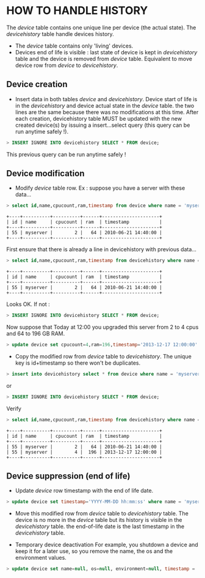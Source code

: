 # HOW TO HANDLE HISTORY

The _device_ table contains one unique line per device (the actual state). The
_devicehistory_ table handle devices history.

- The _device_ table contains only 'living' devices.
- Devices end of life is visible : last state of device is kept in
  _devicehistory_ table and the device is removed from _device_ table.
  Equivalent to move device row from _device_ to _devicehistory_.

## Device creation
- Insert data in both tables _device_ and _devicehistory_. Device start of life
  is in the _devicehistory_ and device actual state in the _device_ table. the
  two lines are the same because there was no modifications at this time.  After
  each creation, devicehistory table MUST be updated with the new created
  device(s) by issuing a insert...select query (this query can be run anytime
  safely !).

```SQL
> INSERT IGNORE INTO devicehistory SELECT * FROM device;
```

This previous query can be run anytime safely !

## Device modification
- Modify _device_ table row.
  Ex : suppose you have a server with these data...

```SQL
> select id,name,cpucount,ram,timestamp from device where name = 'myserver';
```

```
+----+----------+----------+------+---------------------+
| id | name     | cpucount | ram  | timestamp           |
+----+----------+----------+------+---------------------+
| 55 | myserver |        2 |   64 | 2010-06-21 14:40:00 |
+----+----------+----------+------+---------------------+
```

First ensure that there is already a line in devicehistory with previous data...

```SQL
> select id,name,cpucount,ram,timestamp from devicehistory where name = 'myserver';
```

```
+----+----------+----------+------+---------------------+
| id | name     | cpucount | ram  | timestamp           |
+----+----------+----------+------+---------------------+
| 55 | myserver |        2 |   64 | 2010-06-21 14:40:00 |
+----+----------+----------+------+---------------------+
```

Looks OK. If not :

```SQL
> INSERT IGNORE INTO devicehistory SELECT * FROM device;
```

Now suppose that Today at 12:00 you upgraded this server from 2 to 4 cpus and 64 to 196 GB RAM.

```SQL
> update device set cpucount=4,ram=196,timestamp='2013-12-17 12:00:00' where name = 'myserver';
```

- Copy the modified row from _device_ table to _devicehistory_. The
unique key is id+timestamp so there won't be duplicates.

```SQL
> insert into devicehistory select * from device where name = 'myserver';
```
or
```SQL
> INSERT IGNORE INTO devicehistory SELECT * FROM device;
```

Verify

```SQL
> select id,name,cpucount,ram,timestamp from devicehistory where name = 'myserver';
```

```
+----+----------+----------+------+---------------------+
| id | name     | cpucount | ram  | timestamp           |
+----+----------+----------+------+---------------------+
| 55 | myserver |        2 |   64 | 2010-06-21 14:40:00 |
| 55 | myserver |        4 |  196 | 2013-12-17 12:00:00 |
+----+----------+----------+------+---------------------+
```

## Device suppression (end of life)
- Update _device_ row timestamp with the end of life date.

```SQL
> update device set timestamp='YYYY-MM-DD hh:mm:ss' where name = 'myserver';
```

- Move this modified row from _device_ table to _devicehistory_ table. The
  device is no more in the _device_ table but its history is visible in the
  _devicehistory_ table. the end-of-life date is the last timestamp in the
  _devicehistory_ table.

- Temporary device deactivation
  For example, you shutdown a device and keep it for a later use, so you remove
  the name, the os and the environment values.

```SQL
> update device set name=null, os=null, environment=null, timestamp = 'YYYY-MM-DD hh:mm:ss' where device.name = 'myserver';
```

